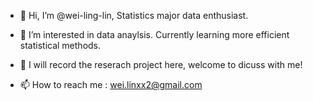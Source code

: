 - 👋 Hi, I’m @wei-ling-lin, Statistics major data enthusiast. 
- 👀 I’m interested in data anaylsis. Currently learning more efficient statistical methods.

- 💞️ I will record the reserach project here, welcome to dicuss with me!
- 📫 How to reach me : wei.linxx2@gmail.com


